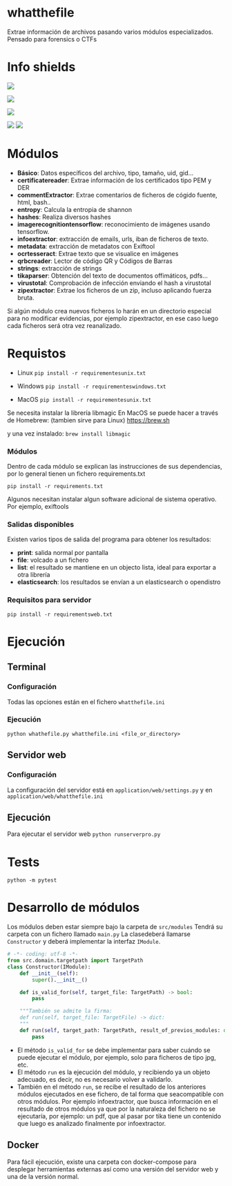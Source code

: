 # whatthefile

Extrae información de archivos pasando varios módulos especializados.
Pensado para forensics o CTFs

# Info shields

![](https://img.shields.io/github/issues-raw/borjapintos/whatthefile)

![](https://img.shields.io/github/last-commit/borjapintos/whatthefile)

![](https://img.shields.io/github/workflow/status/borjapintos/whatthefile/Master%20Workflow)

![](https://img.shields.io/badge/python-3.7-blue)
![](https://img.shields.io/badge/python-3.8-blue)


# Módulos
- **Básico**: Datos específicos del archivo, tipo, tamaño, uid, gid...
- **certificatereader**: Extrae información de los certificados tipo PEM y DER
- **commentExtractor**: Extrae comentarios de ficheros de cógido fuente, html, bash..
- **entropy**: Calcula la entropia de shannon
- **hashes**: Realiza diversos hashes
- **imagerecognitiontensorflow**: reconocimiento de imágenes usando tensorflow.
- **infoextractor**: extracción de emails, urls, iban de ficheros de texto.
- **metadata**: extracción de metadatos con Exiftool
- **ocrtesseract**: Extrae texto que se visualice en imágenes
- **qrbcreader**: Lector de código QR y Códigos de Barras
- **strings**: extracción de strings
- **tikaparser**: Obtención del texto de documentos offimáticos, pdfs...
- **virustotal**: Comprobación de infección enviando el hash a virustotal
- **zipextractor**: Extrae los ficheros de un zip, incluso aplicando fuerza bruta.

Si algún módulo crea nuevos ficheros lo harán en un directorio especial para no modificar evidencias, por ejemplo zipextractor, en ese caso luego cada ficheros será otra vez reanalizado.


# Requistos


- Linux
`pip install -r requirementesunix.txt`
- Windows
`pip install -r requirementeswindows.txt`

- MacOS
`pip install -r requirementesunix.txt`

Se necesita instalar la librería libmagic
En MacOS se puede hacer a través de Homebrew: (tambien sirve para Linux)
https://brew.sh

y una vez instalado:
`brew install libmagic`

### Módulos
Dentro de cada módulo se explican las instrucciones de sus dependencias, por lo general tienen un fichero requirements.txt

`pip install -r requirements.txt`

Algunos necesitan instalar algun software adicional de sistema operativo. Por ejemplo, exiftools

### Salidas disponibles

Existen varios tipos de salida del programa para obtener los resultados:

- **print**: salida normal por pantalla
- **file**: volcado a un fichero
- **list**: el resultado se mantiene en un objecto lista, ideal para exportar a otra librería
- **elasticsearch**: los resultados se envían a un elasticsearch o opendistro

### Requisitos para servidor

`pip install -r requirementsweb.txt`

# Ejecución

## Terminal
### Configuración

Todas las opciones están en el fichero `whatthefile.ini`

### Ejecución
`python whathefile.py whatthefile.ini <file_or_directory>`

## Servidor web

### Configuración
La configuración del servidor está en `application/web/settings.py` y en 
`application/web/whatthefile.ini`

## Ejecución
Para ejecutar el servidor web
`python runserverpro.py`

# Tests

`python -m pytest`

# Desarrollo de módulos

Los módulos deben estar siempre bajo la carpeta de `src/modules`
Tendrá su carpeta con un fichero llamado `main.py`
La clasedeberá llamarse `Constructor` y deberá implementar la interfaz `IModule`.

```python
# -*- coding: utf-8 -*-
from src.domain.targetpath import TargetPath
class Constructor(IModule):
    def __init__(self):
        super().__init__()

    def is_valid_for(self, target_file: TargetPath) -> bool:
        pass

    """También se admite la firma: 
    def run(self, target_file: TargetFile) -> dict:
    """
    def run(self, target_path: TargetPath, result_of_previos_modules: dict) -> dict:
        pass
```

- El método `is_valid_for` se debe implementar para saber cuándo se puede ejecutar el módulo, por ejemplo, solo para ficheros de tipo jpg, etc.
- El método `run` es la ejecución del módulo, y recibiendo ya un objeto adecuado, es decir, no es necesario volver a validarlo.
- También en el método `run`, se recibe el resultado de los anteriores módulos ejecutados en ese fichero, de tal forma que seacompatible con otros módulos. Por ejemplo infoextractor, que busca información en el resultado de otros módulos ya que por la naturaleza del fichero no se ejecutaría, por ejemplo: un pdf, que al pasar por tika tiene un contenido que luego es analizado finalmente por infoextractor.


## Docker
Para fácil ejecución, existe una carpeta con docker-compose para desplegar herramientas externas así como una versión del servidor web y una de la versión normal.
